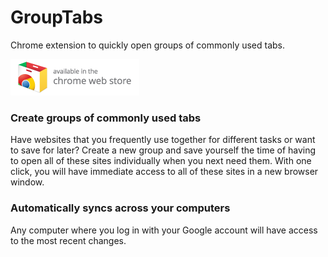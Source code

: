# GroupTabs
Chrome extension to quickly open groups of commonly used tabs.

[![Webstore link](chrome_webstore_image.png "Chrome Webstore Link")](https://chrome.google.com/webstore/detail/grouptabs/fojepcodbhkphgfpillkokfenpmgpela)

### Create groups of commonly used tabs
Have websites that you frequently use together for different tasks or want to save for later? Create a new group and save yourself the time of having to open all of these sites individually when you next need them. With one click, you will have immediate access to all of these sites in a new browser window.

### Automatically syncs across your computers
Any computer where you log in with your Google account will have access to the most recent changes.
